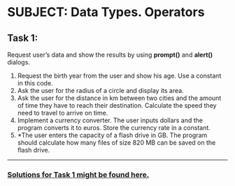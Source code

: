 # SUBJECT: Data Types. Operators

## Task 1:

Request user’s data and show the results by using **prompt()** and **alert()** dialogs.

1. Request the birth year from the user and show his age. Use a constant in this code.
2. Ask the user for the radius of a circle and display its area.
3. Ask the user for the distance in km between two cities and the amount of time they have to reach their destination. Calculate the speed they need to travel to arrive on time.
4. Implement a currency converter. The user inputs dollars and the program converts it to euros. Store the currency rate in a constant.
5. \*The user enters the capacity of a flash drive in GB. The program should calculate how many files of size 820 MB can be saved on the flash drive.

---

### [Solutions for Task 1 might be found here.](https://wiiiox.github.io/JS-Crash-Course-2023/01_intro/task1.html)
